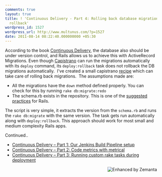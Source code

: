 ```yaml
---
comments: true
layout: true
title: ! 'Continuous Delivery - Part 4: Rolling back database migrations with Capistrano
  rollback'
wordpress_id: 1527
wordpress_url: http://www.multunus.com/?p=1527
date: 2011-08-14 08:22:40.000000000 +05:30
---
```

According to the book <a href="http://www.amazon.com/gp/product/0321601912?tag=contindelive-20">Continuous Delivery</a>, the database also should be under version control, and Rails allows us to achieve this with ActiveRecord Migrations. Even though <a class="zem_slink" title="Capistrano" rel="homepage" href="http://www.capify.org/">Capistrano</a> can run the migrations automatically with its <code>deploy</code> command, its <code>deploy:rollback</code> task does not rollback the DB migrations automatically.  I've created a small capistrano <a href="https://github.com/multunus/capistrano-db-rollback">recipe</a> which can take care of rolling back migrations.  The assumptions made are:
<ul>
	<li>All the migrations have the <code>down</code> method defined properly. You can check for this by running <code>rake db:migrate:redo</code></li>
	<li>The schema.rb exists in the repository. This is one of the <a href="http://guides.rubyonrails.org/migrations.html#schema-dumps-and-source-control">suggested practices</a> for Rails.</li>
</ul>
The script is very simple, it extracts the version from the <code>schema.rb</code> and runs the <code>rake db:migrate</code> with the same version. The task gets run automatically along with <code>deploy:rollback</code>. This approach should work for most small and medium complexity Rails apps.

Continued..
<ul>
	<li><a title="Continuous Delivery – Part 1: Our Jenkins Build Pipeline setup" href="http://www.multunus.com/2011/07/continuous-delivery-using-jenkins-build-pipeline/">Continuous Delivery – Part 1: Our Jenkins Build Pipeline setup</a></li>
	<li><a title="Continuous Delivery – Part 2: Code metrics with metrical" href="http://www.multunus.com/2011/07/continuous-delivery-code-metrics-with-metrical/">Continuous Delivery – Part 2: Code metrics with metrical</a></li>
	<li><a title="Continuous Delivery – Part 3: Running custom rake tasks during deployment" href="http://www.multunus.com/2011/07/continuous-delivery-contd/">Continuous Delivery – Part 3: Running custom rake tasks during deployment</a></li>
</ul>
<div class="zemanta-pixie" style="margin-top: 10px; height: 15px;"><a class="zemanta-pixie-a" title="Enhanced by Zemanta" href="http://www.zemanta.com/"><img class="zemanta-pixie-img" style="border: none; float: right;" src="http://img.zemanta.com/zemified_e.png?x-id=37c95294-b89a-4f0c-91c2-51a1717f4ba4" alt="Enhanced by Zemanta" /></a></div>
